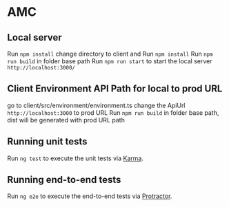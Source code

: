 # AMC

## Local server
Run `npm install`
change directory to client and Run `npm install`
Run `npm run build` in folder base path
Run `npm run start` to start the local server `http://localhost:3000/`

## Client Environment API Path for local to prod URL
go to client/src/environment/environment.ts change the ApiUrl `http://localhost:3000` to prod URL
Run `npm run build` in folder base path, dist will be generated with prod URL path

## Running unit tests

Run `ng test` to execute the unit tests via [Karma](https://karma-runner.github.io).

## Running end-to-end tests

Run `ng e2e` to execute the end-to-end tests via [Protractor](http://www.protractortest.org/).